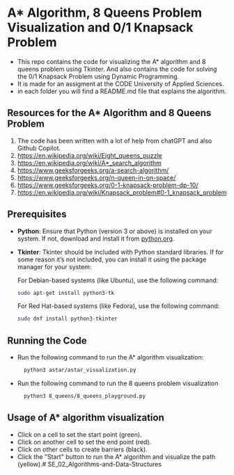 # A* Algorithm,  8 Queens Problem Visualization and 0/1 Knapsack Problem
- This repo contains the code for visualizing the A* algorithm and 8 queens problem using Tkinter. And also contains the code for solving the 0/1 Knapsack Problem using Dynamic Programming.
- It is made for an assigment at the CODE University of Applied Sciences.
- in each folder you will find a README.md file that explains the algorithm.

## Resources for the A* Algorithm and 8 Queens Problem
1. The code has been written with a lot of help from chatGPT and also Github Copilot.
2. https://en.wikipedia.org/wiki/Eight_queens_puzzle
3. https://en.wikipedia.org/wiki/A*_search_algorithm
4. https://www.geeksforgeeks.org/a-search-algorithm/
5. https://www.geeksforgeeks.org/n-queen-in-on-space/
6. https://www.geeksforgeeks.org/0-1-knapsack-problem-dp-10/
7. https://en.wikipedia.org/wiki/Knapsack_problem#0-1_knapsack_problem

## Prerequisites

- **Python**: Ensure that Python (version 3 or above) is installed on your system. If not, download and install it from [python.org](https://www.python.org/downloads/).

- **Tkinter**: Tkinter should be included with Python standard libraries. If for some reason it’s not included, you can install it using the package manager for your system:

  For Debian-based systems (like Ubuntu), use the following command:
  ```bash
  sudo apt-get install python3-tk
  ```
  For Red Hat-based systems (like Fedora), use the following command:
   ```bash
  sudo dnf install python3-tkinter
  ```
## Running the Code

- Run the following command to run the A* algorithm visualization:
  ```bash
    python3 astar/astar_visualization.py
    ```
- Run the following command to run the 8 queens problem visualization
  ```bash
    python3 8_queens/8_queens_playground.py
  ```
## Usage of A* algorithm visualization

- Click on a cell to set the start point (green).
- Click on another cell to set the end point (red).
- Click on other cells to create barriers (black).
- Click the "Start" button to run the A* algorithm and visualize the path (yellow).# SE_02_Algorithms-and-Data-Structures

